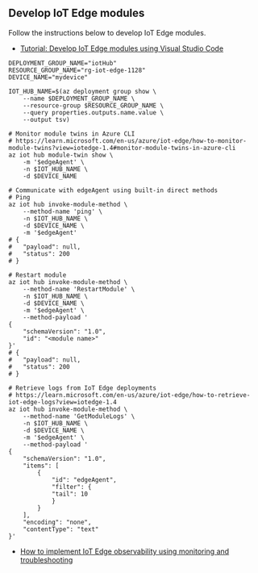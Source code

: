 ## Develop IoT Edge modules

Follow the instructions below to develop IoT Edge modules.

- [Tutorial: Develop IoT Edge modules using Visual Studio Code](https://learn.microsoft.com/en-us/azure/iot-edge/tutorial-develop-for-linux?view=iotedge-1.4&tabs=python&pivots=iotedge-dev-ext)

```shell
DEPLOYMENT_GROUP_NAME="iotHub"
RESOURCE_GROUP_NAME="rg-iot-edge-1128"
DEVICE_NAME="mydevice"

IOT_HUB_NAME=$(az deployment group show \
    --name $DEPLOYMENT_GROUP_NAME \
    --resource-group $RESOURCE_GROUP_NAME \
    --query properties.outputs.name.value \
    --output tsv)

# Monitor module twins in Azure CLI
# https://learn.microsoft.com/en-us/azure/iot-edge/how-to-monitor-module-twins?view=iotedge-1.4#monitor-module-twins-in-azure-cli
az iot hub module-twin show \
    -m '$edgeAgent' \
    -n $IOT_HUB_NAME \
    -d $DEVICE_NAME

# Communicate with edgeAgent using built-in direct methods
# Ping
az iot hub invoke-module-method \
    --method-name 'ping' \
    -n $IOT_HUB_NAME \
    -d $DEVICE_NAME \
    -m '$edgeAgent'
# {
#   "payload": null,
#   "status": 200
# }

# Restart module
az iot hub invoke-module-method \
    --method-name 'RestartModule' \
    -n $IOT_HUB_NAME \
    -d $DEVICE_NAME \
    -m '$edgeAgent' \
    --method-payload '
{
    "schemaVersion": "1.0",
    "id": "<module name>"
}'
# {
#   "payload": null,
#   "status": 200
# }

# Retrieve logs from IoT Edge deployments
# https://learn.microsoft.com/en-us/azure/iot-edge/how-to-retrieve-iot-edge-logs?view=iotedge-1.4
az iot hub invoke-module-method \
    --method-name 'GetModuleLogs' \
    -n $IOT_HUB_NAME \
    -d $DEVICE_NAME \
    -m '$edgeAgent' \
    --method-payload '
{
    "schemaVersion": "1.0",
    "items": [
        {
            "id": "edgeAgent",
            "filter": {
            "tail": 10
            }
        }
    ],
    "encoding": "none",
    "contentType": "text"
}'

```

- [How to implement IoT Edge observability using monitoring and troubleshooting](https://learn.microsoft.com/en-us/azure/iot-edge/how-to-observability?view=iotedge-1.4)
